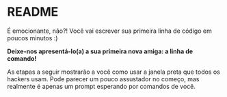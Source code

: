 # README

É emocionante, não?! Você vai escrever sua primeira linha de código em poucos minutos :\)

**Deixe-nos apresentá-lo\(a\) a sua primeira nova amiga: a linha de comando!**

As etapas a seguir mostrarão a você como usar a janela preta que todos os hackers usam. Pode parecer um pouco assustador no começo, mas realmente é apenas um prompt esperando por comandos de você.


